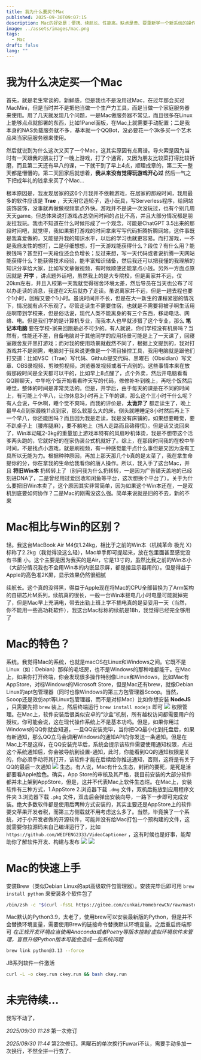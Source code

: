 ```yaml
---
title: 我为什么要买个Mac
published: 2025-09-30T09:07:15
description: Mac的好处是：便携、续航长、性能高。缺点是贵、要重新学一个新系统的操作。仅对我个人，我认为我从Win换到Mac是一个正确的决定
image: ../assets/images/mac.png
tags:
  - Mac
draft: false
lang: ""
---
```

# 我为什么决定买一个Mac
首先，就是老生常谈的，新鲜感，但是我也不是没用过Mac，在过年那会买过MacMini，但是当时并不是把他当做一个生产力工具，而是当做一个家庭服务器来使用。用了几天就发现几个问题，一是Mac做服务器不常见，而且很多在Linux上能够点点就部署的东西，比如1Panel面板，在Mac上就需要手动配置；二是我本身的NAS负载服务就不多，基本就一个QQBot，没必要花一个3k多买一个艺术品来当家庭服务器来使用。

然后就说到为什么这次又买了一个Mac，这其实原因有点离谱。导火索是因为当时有一天跟我的朋友打了一晚上游戏，打了个通宵，又因为朋友比较菜打得比较折磨，而且第二天还有早八的课，一下就干到了早上4点，顺理成章的，第二天一整天都是懵懵的。第二天回家后就想着，**我从来没有觉得玩游戏开心过** 然后一气之下把成年礼的钱拿来买了个Mac...

根本原因是，我发现居家的这6个月我并不依赖游戏，在居家的那段时间，我用最多的软件应该是 **Trae** ，天天用它造轮子，造小玩具，写Serverless程序，给网站装饰装饰，没事就再做做视频拿点外快。游戏并不是说一次没玩过，也有个别几周天天game。但总体来说打游戏占总空闲时间的占比不高，并且大部分情况都是朋友拉我玩。我也不知道在什么时候形成了一个观念，可能是ChatGPT 3.5出来的那段时间吧，就觉得，我如果把打游戏的时间拿来写写代码折腾折腾网站，这件事既是我喜爱做的，又能提升我的知识水平，以后的学习也就更容易。而打游戏，一不是我自发性的想打，二是仔细想想，打一天游戏能获得什么？段位？有什么用？能换钱吗？甚至打一天段位还会负增长；反过来想，写一天代码或者说折腾一天网站能获得什么？能获得技术经验，能丰富知识储备，然后我还可以把我懂的我理解的知识分享给大家，比如写文章做视频，有时候顺便还能拿点小钱。另外一方面点原因就是 **开学** ，讲点题外话吧，虽然我上的是大专院校，但是离家并不远，仅20km左右，并且入校第一天我就觉得宿舍环境太差，然后导员在当天也公布了可以办走读的消息，我遂在2天后就办了走读。虽说离家并不远，但是一趟去程也要个1小时，回程又要个1小时。虽说时间并不长，但是在大一新生的课程紧密的情况下，情况就有点不乐观了。尽管走读生不需要住宿，也就是不需要将被子啊生活用品啊带到学校来，但是俗话说，现代人类不能离身的有三个东西，移动电话、网络、电。但是我们学的是计算机专业，而我本人也早就涉猎了这个专业，那么 **笔记本电脑** 要在学校-家来回跑是必不可少的。有人就说，你们学校没有机房吗？当然有，性能还不差，自备电脑对于其他同学的应用场景可能是上了一天课了，回寝室跟舍友开黑打游戏；而对我的使用场景就截然不同了，根据上文提到的，我对打游戏并不是刚需，电脑对于我来说更像是一个项目操控工具，我用电脑就是跟他们打交道：比如VSC（Trae）写代码、Github提交代码、黑曜石（Obsidian）写文章、OBS录视频、剪映剪视频，浏览器发视频或者干点别的。这些事情本来在放假那段时间是全天都可以干的，比如早上8点醒了，点个外卖，然后开电脑看看QQ聊聊天，中午吃个饭开始看看昨天写的代码，修修补补到晚上，再吃个饭然后睡觉，整体的时间是非常灵活的。但是，开学后，由于每天的课是在不同的时间上，有可能上个早八，让你休息3小时再上下午的课，那么这个三小时干什么呢？有人会说，午休啊，睡个觉不爽吗，而我的评价是，**太诡异了** 都走读生了，晚上最早4点到家最晚11点到家，那么软那么大的床，倒头就睡睡足8小时然后再上下一个早八，你还能困吗？而且因为我是走读，我是没有床铺的，如果想要睡觉，要不趴桌子上（腰疼腿麻），要不躺地上（挡人走路而且硌得慌）。但是话又说回来了，Win本动辄2-3kg的重量加上游戏本特有的风扇吵机体烫，我是不想带这个活爹两头跑的，它就好好的在家伪装台式机就好了。综上，在那段时间我的在校中午时间，不是找点小游戏，就是刷视频，有一种感觉能干点什么事但是又因为没有工具所以无能为力。根据种种原因，再加上那天那几个b真的是太菜了，我在拿生命提你的分，你在拿我的生命给我看你的唐人操作。所以，我入手了这台Mac，并且 **将旧Win本** 扔转转上了（别问我为什么扔转转，一是因为广告铺天盖地的已经刻进DNA了，二是曾经用过爱回收和闲鱼等平台，这次想换个平台了）。关于为什么要把旧Win本卖了，这个原因其实非常简单，因为如果这个Win本还在，一是双机到底要如何协作？二是Mac的刚需没这么强。简单来说就是旧的不去，新的不来
# Mac相比与Win的区别？
轻。我这台MacBook Air M4仅1.24kg，相比于之前的Win本（机械革命 极光 X）标称了2.2kg（我觉得没这么轻），Mac单手即可提起来，放在包里面甚至感觉没有书重
小。这个主要是因为我买的是Air，它是13寸的，虽然比我之前的Win本小（大部分情况我也不会用Win本的内嵌显示屏，都是接显示器用的）。但是得益于Apple的高色准2K屏，显示效果仍然很细腻

续航长。这个真的没得黑，得益于Apple现在将Mac的CPU全部替换为了Arm架构的自研芯片M系列，续航真的很长，一般一台Win本拔电几小时电量可能就掉完了，但是Mac早上充满电，带去出勤上班上学不插电真的是妥妥用一天（当然，你不能用一些高功耗软件），我这台Mac标称的续航是18h，我觉得已经完全够用了
# Mac的特色？
系统。我觉得Mac的系统，也就是macOS在Linux和Windows之间。它既不是Linux（如：Debian）那样的毛坯房，也不是Windows的那种啥都能干。在Mac上，如果你打开终端，你会发现很多操作特别像Linux和Windows，比如Mac有AppStore，对标Windows的Microsoft Store，但是Mac还有brew，就像Debian Linux的apt包管理器（同时也像Windows的第三方包管理器Scoop。当然，Scoop还是效仿apt等Linux包管理器，而不是对标Mac）比如你想安装 **NodeJS** ，只需要先把 `brew` 装上，然后终端运行 `brew install nodejs` 即可
![](../assets/images/mac-2.png)
权限管理。在Mac上，软件安装后很类似安卓的“沙盒”机制，所有越权访问都需要用户的授权，你可能会说，这在现代操作系统上不是基本功吗。但是，如果你用过Windows的QQ你就会知道，一旦QQ安装完毕，当你把QQ最小化到托盘后，如果有新通知，那么QQ立马会调用Windows的通知API向你发送一条通知。但是在Mac上不是这样，在QQ安装完毕后，系统会提示该软件需要使用通知权限，点进这个系统通知后，你会被导航到设置-通知，此时，你能看到QQ的通知权限是关的，你必须手动将其打开，该软件才能在后续给你推送通知，否则，这将是有关于QQ的最后一次通知
![](../assets/images/mac-1.png)
生态。有人说，Mac有什么生态，封闭的要死，是死是活都要看Apple脸色。确实，App Store的审核及其严格，我目前安装的大部分软件都并未上架到AppStore，但是，这并不代表Mac上软件生态烂。在Mac上，安装软件有三种方式，1.AppStore 2.浏览器下载 `.dmg` 文件，双机后拖放到应用程序文件夹 3.浏览器下载 `.pkg` 文件，双击后会弹出安装向导，一路下一步即可完成安装。绝大多数软件都是使用后两种方式安装的，其实主要还是AppStore上的软件要交苹果开发者税，而第三方侧载就不用考虑这么多了。当然，毕竟换了一个系统，对于小开发者做的开源软件，可能并没有给Mac打包一个预构建的文件，这就需要你拉源码来自己编译运行了，比如 `https://github.com/WEIFENG2333/VideoCaptioner` ，这有时候也是好事，能帮助你了解软件开发、构建与发布
![](../assets/images/mac-3.png)
![](../assets/images/mac-4.png)
# Mac的快速上手
安装Brew（类似Debian Linux的apt高级软件包管理器）。安装完毕后即可用 `brew install python` 来安装各个软件包了
```bash
/bin/zsh -c "$(curl -fsSL https://gitee.com/cunkai/HomebrewCN/raw/master/Homebrew.sh)"
```
Mac默认的Python3.9，太老了，使用brew可以安装最新版的Python，但是并不会替换环境变量，需要使用Brew的链接命令替换默认环境变量。之后重启终端即可
*在正规开发环境应当使用Anaconda或者Poetry等版本控制/虚拟环境软件来管理，盲目升级Python版本可能会造成一些系统问题*
```bash
brew link python@3.13 --force
```

JB系列软件一件激活
```bash
curl -L -o ckey.run ckey.run && bash ckey.run
```
# 未完待续...
我写不动了，

*2025/09/30 11:28* 第一次修订

*2025/09/30 11:44* 第2次修订。黑曜石的单次换行Fuwari不认，需要手动多加一次换行，不然全拼一行去了.